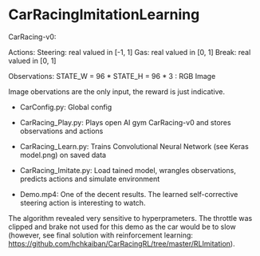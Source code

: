 # CarRacingImitationLearning

CarRacing-v0:

Actions:
    Steering: real valued in [-1, 1]
    Gas: real valued in [0, 1]
    Break: real valued in [0, 1]

Observations:
   STATE_W = 96  * STATE_H = 96 * 3 : RGB Image  

Image obervations are the only input, the reward is just indicative.


- CarConfig.py:
Global config

- CarRacing_Play.py:
Plays open AI gym CarRacing-v0 and stores observations and actions

- CarRacing_Learn.py: 
Trains Convolutional Neural Network (see Keras model.png) on saved data

- CarRacing_Imitate.py: 
Load tained model, wrangles observations, predicts actions and simulate environment

- Demo.mp4: 
One of the decent results. The learned self-corrective steering action is interesting to watch.

The algorithm revealed very sensitive to hyperprameters. The throttle was clipped and brake not used for this demo as the car would be to slow (however, see final solution with reinforcement learning: https://github.com/hchkaiban/CarRacingRL/tree/master/RLImitation). 
